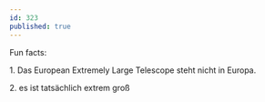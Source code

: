 ```yaml
---
id: 323
published: true
---
```


<p>Fun facts:</p>

<p>1. Das European Extremely Large Telescope steht nicht in Europa.</p>

<p>2. es ist tatsächlich extrem groß</p>


